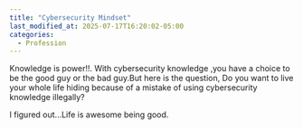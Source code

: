 ```yaml
---
title: "Cybersecurity Mindset"
last_modified_at: 2025-07-17T16:20:02-05:00
categories:
  - Profession
---
```


Knowledge is power!!. With cybersecurity knowledge ,you have a choice to be the good guy or the bad guy.But here is the question, Do you want to live your whole life hiding because of a mistake of using cybersecurity knowledge illegally?

I figured out...Life is awesome being good.
